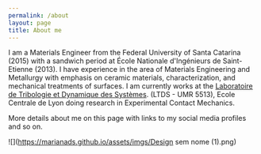 ```yaml
---
permalink: /about
layout: page
title: About me
---
```


I am a Materials Engineer from the Federal University of Santa Catarina (2015) with a sandwich period at École Nationale d'Ingénieurs de Saint-Etienne (2013). I have experience in the area of Materials Engineering and Metallurgy with emphasis on ceramic materials, characterization, and mechanical treatments of surfaces. I am currently works at the [Laboratoire de Tribologie et Dynamique des Systèmes](http://ltds.ec-lyon.fr/spip/?lang=fr). (LTDS - UMR 5513), Ecole Centrale de Lyon doing research in Experimental Contact Mechanics.

More details about me on this page with links to my social media profiles and so on.


![](https://marianads.github.io/assets/imgs/Design sem nome (1).png)


